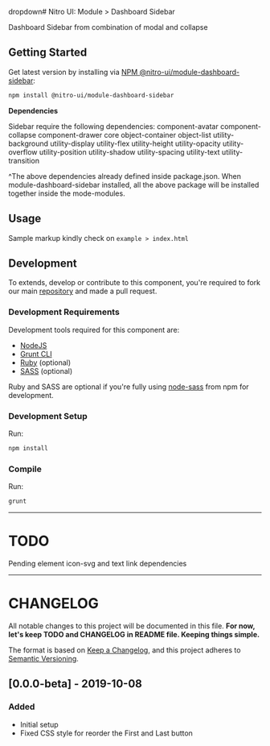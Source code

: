 dropdown# Nitro UI: Module > Dashboard Sidebar

Dashboard Sidebar from combination of modal and collapse

## Getting Started

Get latest version by installing via [NPM @nitro-ui/module-dashboard-sidebar](https://www.npmjs.com/package/@nitro-ui/module-dashboard-sidebar):


```sh
npm install @nitro-ui/module-dashboard-sidebar
```

**Dependencies**

Sidebar require the following dependencies:
component-avatar
component-collapse
component-drawer
core
object-container
object-list
utility-background
utility-display
utility-flex
utility-height
utility-opacity
utility-overflow
utility-position
utility-shadow
utility-spacing
utility-text
utility-transition

^The above dependencies already defined inside package.json. When module-dashboard-sidebar installed, all the above package will be installed together inside the mode-modules.

## Usage

Sample markup kindly check on `example > index.html`


## Development

To extends, develop or contribute to this component, you're required to fork our main [repository](https://github.com/icarasia-/nitro-ui) and made a pull request.

### Development Requirements

Development tools required for this component are:

- [NodeJS](https://nodejs.org/en/)
- [Grunt CLI](https://gruntjs.com)
- [Ruby](https://www.ruby-lang.org/en/) (optional)
- [SASS](https://sass-lang.com) (optional)

Ruby and SASS are optional if you're fully using [node-sass](https://github.com/sass/node-sass) from npm for development.

### Development Setup

Run:

```sh
npm install
```

### Compile

Run:

```sh
grunt
```
---

# TODO

Pending element icon-svg and text link dependencies

---

# CHANGELOG

All notable changes to this project will be documented in this file. **For now, let's keep TODO and CHANGELOG in README file. Keeping things simple.**

The format is based on [Keep a Changelog](https://keepachangelog.com/en/1.0.0/),
and this project adheres to [Semantic Versioning](https://semver.org/spec/v2.0.0.html).

## [0.0.0-beta] - 2019-10-08
### Added
- Initial setup
- Fixed CSS style for reorder the First and Last button

